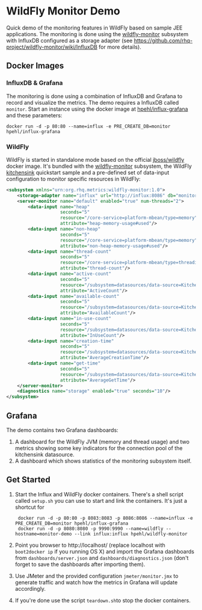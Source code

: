 # WildFly Monitor Demo

Quick demo of the monitoring features in WildFly based on sample JEE applications. The monitoring is done using the [wildfly-monitor](https://github.com/rhq-project/wildfly-monitor) subsystem with InfluxDB configured as a storage adapter (see https://github.com/rhq-project/wildfly-monitor/wiki/InfluxDB for more details).

## Docker Images

### InfluxDB & Grafana

The monitoring is done using a combination of InfluxDB and Grafana to record and visualize the metrics. The demo requires a InfluxDB called `monitor`. Start an instance using the docker image at [hpehl/influx-grafana](https://registry.hub.docker.com/u/hpehl/influx-grafana/) and these parameters:

    docker run -d -p 80:80 --name=influx -e PRE_CREATE_DB=monitor hpehl/influx-grafana

### WildFly

WildFly is started in standalone mode based on the official [jboss/wildfly](https://registry.hub.docker.com/u/jboss/wildfly/) docker image. It's bundled with the [wildfly-monitor](https://github.com/rhq-project/wildfly-monitor) subsystem, the WildFly [kitchensink](https://github.com/wildfly/quickstart/tree/master/kitchensink) quickstart sample and a pre-defined set of data-input configuration to monitor specific resources in WildFly: 

```xml
<subsystem xmlns="urn:org.rhq.metrics:wildfly-monitor:1.0">
    <storage-adapter name="influx" url="http://influx:8086" db="monitor" user="root" password="root"/>
    <server-monitor name="default" enabled="true" num-threads="2">
        <data-input name="heap"
                    seconds="5"
                    resource="/core-service=platform-mbean/type=memory"
                    attribute="heap-memory-usage#used"/>
        <data-input name="non-heap"
                    seconds="5"
                    resource="/core-service=platform-mbean/type=memory"
                    attribute="non-heap-memory-usage#used"/>
        <data-input name="thread-count"
                    seconds="5"
                    resource="/core-service=platform-mbean/type=threading"
                    attribute="thread-count"/>
        <data-input name="active-count"
                    seconds="5"
                    resource="/subsystem=datasources/data-source=KitchensinkQuickstartDS/statistics=pool"
                    attribute="ActiveCount"/>
        <data-input name="available-count"
                    seconds="5"
                    resource="/subsystem=datasources/data-source=KitchensinkQuickstartDS/statistics=pool"
                    attribute="AvailableCount"/>
        <data-input name="in-use-count"
                    seconds="5"
                    resource="/subsystem=datasources/data-source=KitchensinkQuickstartDS/statistics=pool"
                    attribute="InUseCount"/>
        <data-input name="creation-time"
                    seconds="5"
                    resource="/subsystem=datasources/data-source=KitchensinkQuickstartDS/statistics=pool"
                    attribute="AverageCreationTime"/>
        <data-input name="get-time"
                    seconds="5"
                    resource="/subsystem=datasources/data-source=KitchensinkQuickstartDS/statistics=pool"
                    attribute="AverageGetTime"/>
    </server-monitor>
    <diagnostics name="storage" enabled="true" seconds="10"/>
</subsystem>
```

## Grafana

The demo contains two Grafana dashboards:

1. A dashboard for the WildFly JVM (memory and thread usage) and two metrics showing some key indicators for the connection pool of the kitchensink datasource. 
1. A dashboard which shows statistics of the monitoring subsystem itself. 

## Get Started

1. Start the Influx and WildFly docker containers. There's a shell script called `setup.sh` you can use to start and link the containers. It's just a shortcut for 

		docker run -d -p 80:80 -p 8083:8083 -p 8086:8086 --name=influx -e PRE_CREATE_DB=monitor hpehl/influx-grafana
		docker run -d -p 8080:8080 -p 9990:9990 --name=wildfly --hostname=monitor-demo --link influx:influx hpehl/wildfly-monitor 

1. Point you browser to http://localhost/ (replace localhost with `boot2docker ip` if you running OS X) and import the Grafana dashboards from `dashboards/server.json` and `dashboards/diagnostics.json` (don't forget to save the dashboards after importing them).

1. Use JMeter and the provided configuration `jmeter/monitor.jmx` to generate traffic and watch how the metrics in Grafana will update accordingly. 

1. If you're done use the script `teardown.sh`to stop the docker containers. 